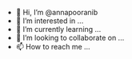 - 👋 Hi, I’m @annapooranib
- 👀 I’m interested in ...
- 🌱 I’m currently learning ...
- 💞️ I’m looking to collaborate on ...
- 📫 How to reach me ...

<!---
annapooranib/annapooranib is a ✨ special ✨ repository because its `README.md` (this file) appears on your GitHub profile.
You can click the Preview link to take a look at your changes.
--->
